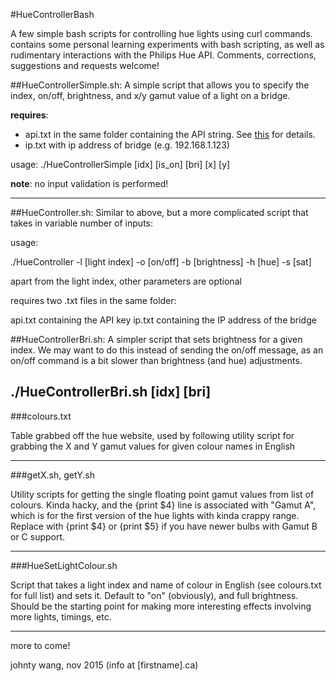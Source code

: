 #HueControllerBash

A few simple bash scripts for controlling hue lights using curl commands. contains some personal learning experiments with bash scripting, as well as rudimentary interactions with the Philips Hue API. Comments, corrections, suggestions and requests welcome!

##HueControllerSimple.sh:
A simple script that allows you to specify the index, on/off, brightness, and x/y gamut value of a light on a bridge.

**requires**: 
* api.txt in the same folder containing the API string. See [this](http://www.developers.meethue.com/documentation/getting-started) for details.
* ip.txt with ip address of bridge (e.g. 192.168.1.123)

usage: ./HueControllerSimple [idx] [is_on] [bri] [x] [y]

**note**: no input validation is performed!

---

##HueController.sh:
Similar to above, but a more complicated script that takes in variable number of inputs:

usage:

./HueController -l [light index] -o [on/off] -b [brightness] -h [hue] -s [sat]

apart from the light index, other parameters are optional

requires two .txt files in the same folder:

api.txt containing the API key
ip.txt containing the IP address of the bridge


##HueControllerBri.sh:
A simpler script that sets brightness for a given index. We may want to do this instead of sending the on/off message, as an on/off command  is a bit slower than brightness (and hue) adjustments.

./HueControllerBri.sh [idx] [bri]
---

###colours.txt

Table grabbed off the hue website, used by following utility script for grabbing the X and Y gamut values for given colour names in English

---

###getX.sh, getY.sh

Utility scripts for getting the single floating point gamut values from list of colours. Kinda hacky, and the {print $4} line is associated with "Gamut A", which is for the first version of the hue lights with kinda crappy range. Replace with {print $4} or {print $5} if you have newer bulbs with Gamut B or C support.

---

###HueSetLightColour.sh

Script that takes a light index and name of colour in English (see colours.txt for full list) and sets it. Default to "on" (obviously), and full brightness. Should be the starting point for making more interesting effects involving more lights, timings, etc.

---

more to come!



johnty wang, nov 2015
(info at [firstname].ca)
